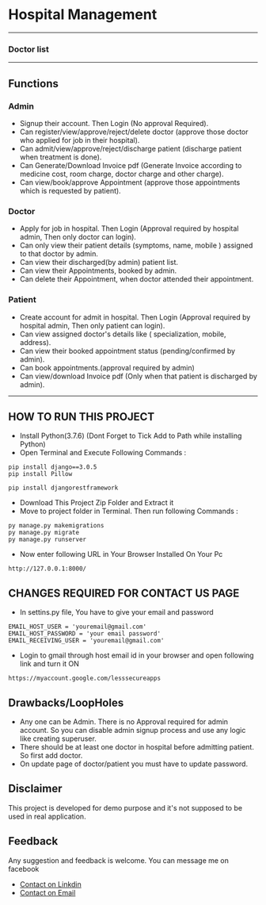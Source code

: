 
# Hospital Management
<!-- ![developer](https://img.shields.io/badge/Developed%20By%20%3A-Ashish%20Verma-red) -->


---
<!-- ## screenshots
### Homepage
![homepage snap](https://github.com/Ashishverma48/Hospital-Management-System-in-django/blob/master/static/hospital/images/ScreenShot/home1.png)
![](https://github.com/Ashishverma48/Hospital-Management-System-in-django/blob/master/static/hospital/images/ScreenShot/home3.png)
![](https://github.com/Ashishverma48/Hospital-Management-System-in-django/blob/master/static/hospital/images/ScreenShot/home4.png)
### Admin Dashboard
![dashboard snap](https://github.com/Ashishverma48/Hospital-Management-System-in-django/blob/master/static/hospital/images/ScreenShot/admin.png)
### Invoice -->

### Doctor list

---
## Functions
### Admin
- Signup their account. Then Login (No approval Required).
- Can register/view/approve/reject/delete doctor (approve those doctor who applied for job in their hospital).
- Can admit/view/approve/reject/discharge patient (discharge patient when treatment is done).
- Can Generate/Download Invoice pdf (Generate Invoice according to medicine cost, room charge, doctor charge and other charge).
- Can view/book/approve Appointment (approve those appointments which is requested by patient).

### Doctor
- Apply for job in hospital. Then Login (Approval required by hospital admin, Then only doctor can login).
- Can only view their patient details (symptoms, name, mobile ) assigned to that doctor by admin.
- Can view their discharged(by admin) patient list.
- Can view their Appointments, booked by admin.
- Can delete their Appointment, when doctor attended their appointment.

### Patient
- Create account for admit in hospital. Then Login (Approval required by hospital admin, Then only patient can login).
- Can view assigned doctor's details like ( specialization, mobile, address).
- Can view their booked appointment status (pending/confirmed by admin).
- Can book appointments.(approval required by admin)
- Can view/download Invoice pdf (Only when that patient is discharged by admin).

---

## HOW TO RUN THIS PROJECT
- Install Python(3.7.6) (Dont Forget to Tick Add to Path while installing Python)
- Open Terminal and Execute Following Commands :
```
pip install django==3.0.5
pip install Pillow

pip install djangorestframework
```
- Download This Project Zip Folder and Extract it
- Move to project folder in Terminal. Then run following Commands :
```
py manage.py makemigrations
py manage.py migrate
py manage.py runserver
```
- Now enter following URL in Your Browser Installed On Your Pc
```
http://127.0.0.1:8000/
```

## CHANGES REQUIRED FOR CONTACT US PAGE
- In settins.py file, You have to give your email and password
```
EMAIL_HOST_USER = 'youremail@gmail.com'
EMAIL_HOST_PASSWORD = 'your email password'
EMAIL_RECEIVING_USER = 'youremail@gmail.com'
```
- Login to gmail through host email id in your browser and open following link and turn it ON
```
https://myaccount.google.com/lesssecureapps
```
## Drawbacks/LoopHoles
- Any one can be Admin. There is no Approval required for admin account. So you can disable admin signup process and use any logic like creating superuser.
- There should be at least one doctor in hospital before admitting patient. So first add doctor.
- On update page of doctor/patient you must have to update password.

## Disclaimer
This project is developed for demo purpose and it's not supposed to be used in real application.

<!-- ## Inspired By
-[sumitkumar1503](https://github.com/sumitkumar1503/hospitalmanagement) -->


## Feedback
Any suggestion and feedback is welcome. You can message me on facebook
- [Contact on Linkdin](https://www.linkedin.com/in/MauriceRoy/)
- [Contact on Email](mailto:roymaurice10@gmail.com)
